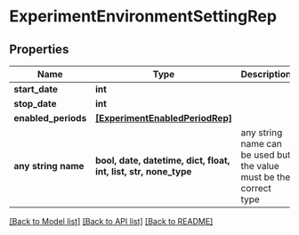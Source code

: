 # ExperimentEnvironmentSettingRep


## Properties
Name | Type | Description | Notes
------------ | ------------- | ------------- | -------------
**start_date** | **int** |  | [optional] 
**stop_date** | **int** |  | [optional] 
**enabled_periods** | [**[ExperimentEnabledPeriodRep]**](ExperimentEnabledPeriodRep.md) |  | [optional] 
**any string name** | **bool, date, datetime, dict, float, int, list, str, none_type** | any string name can be used but the value must be the correct type | [optional]

[[Back to Model list]](../README.md#documentation-for-models) [[Back to API list]](../README.md#documentation-for-api-endpoints) [[Back to README]](../README.md)


